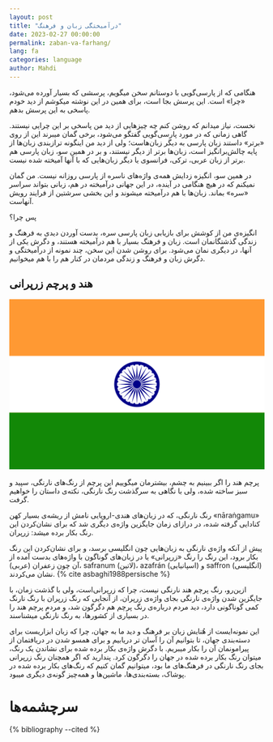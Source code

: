 ```yaml
---
layout: post
title: "درآمیختگی زبان و فرهنگ"
date: 2023-02-27 00:00:00
permalink: zaban-va-farhang/
lang: fa
categories: language
author: Mahdi
---
```


هنگامی که از پارسی‌گویی با دوستانم سخن میگویم، پرسشی که بسیار آورده می‌شود، «چرا» است. این پرسش بجا است، برای همین در این نوشته میکوشم از دید خودم پاسخی به این پرسش بدهم.

نخست، نیاز میدانم که روشن کنم چه چیز‌هایی از دید من پاسخی بر این چرایی نیستند. گاهی زمانی که در مورد پارسی‌گویی گفتگو می‌شود، برخی گمان میبرند این از روی «برتر» داستند زبان پارسی به دیگر زبان‌هاست؛ ولی از دید من اینگونه تراز‌بندی زبان‌ها از پایه چالش‌برانگیز است، زبان‌ها برتر از دیگر نیستند، و بر در همین سو، زبان پارسی هم برتر از زبان عربی، ترکی، فرانسوی یا دیگر زبان‌هایی که با آنها آمیخته شده نیست.

در همین سو، انگیزه زدایش همه‌ی واژه‌های ناسره از پارسی روزانه نیست. من گمان نمیکنم که در هیچ هنگامی در آینده، در این جهانی درآمیخته در هم، زبانی بتواند سراسر «سره» بماند. زبان‌ها با هم درآمیخته میشوند و این بخشی سرشتین از فرایند رویش آنهاست.

پس چرا؟

انگیزه‌ی من از کوشش برای بازیابی زبان پارسی سره، بدست آوردن دیدی به فرهنگ و زندگی گذشتگانمان است. زبان و فرهنگ بسیار با هم درآمیخته هستند، و دگرش یکی از آنها، در دیگری نمان می‌شود. برای روشن شدن این سخن، چند نمونه از درآمیختگی و دگرش زبان و فرهنگ و زندگی مردمان در کنار هم را با هم میخوانیم.

## هند و پرچم زرپرانی

![Flag of India](/img/Flag_of_India.png)

پرچم هند را اگر ببینیم به چشم، بیشترمان میگوییم این پرچم از رنگ‌های نارنگی، سپید و سبز ساخته شده، ولی با نگاهی به سرگذشت رنگ نارنگی، نکته‌ی داستان را خواهیم گرفت.

رنگ نارنگی، که در زبان‌های هندی‌-اروپایی نامش از ریشه‌ی بسیار کهن «nāraṅgamu» کنادایی گرفته شده، در درازای زمان جایگزین واژه‌ی دیگری شد که برای نشان‌کردن این رنگ بکار برده میشد: زرپران.

پیش از آنکه واژه‌ی نارنگی به زبان‌هایی چون انگلیسی برسد، و برای
نشان‌کردن این رنگ بکار برود، این رنگ را رنگ «زرپرانی» یا در زبان‌های
گوناگون با واژه‌های بدست آمده از آن چون زعفران (عربی)،  safranum (لاتین)،
azafrán (اسپانیایی) و saffron (انگلیسی) نشان می‌کردند.
{% cite asbaghi1988persische %}

ازین‌رو، رنگ پرچم هند نارنگی نیست، چرا که زرپرانی‌است، ولی با گذشت زمان، با جایگزین شدن واژه‌ی نارنگی بجای واژه‌ی زرپران، از آنجایی که رنگ زرپران با رنگ نارنگ کمی گوناگونی دارد، دید مردم درباره‌ی رنگ پرچم هم دگرگون شد، و مردم پرچم هند را در بسیاری از کشور‌ها، به رنگ نارنگی میشناسند.

این نمونه‌ایست از هُنایش زبان بر فرهنگ و دید ما به جهان، چرا که زبان ابزاریست برای دسته‌بندی جهان، تا بتوانیم آن را آسان تر دریابیم و برای همسو شدن در دریافتمان از پیرامونمان آن را بکار میبریم. با دگرش واژه‌ی بکار برده شده برای نشاندن یک رنگ، میتوان رنگ بکار برده شده در جهان را دگرگون کرد. پندارید که اگر همچنان رنگ زرپرانی بجای رنگ نارنگی در فرهنگ‌های ما بود، میتوانیم گمان کنیم که رنگ‌های بکار برده شده در پوشاک، بسته‌بندی‌ها، ماشین‌ها و همه‌چیز گونه‌ی دیگری میبود.


# سرچشمه‌ها 

{% bibliography --cited %}


